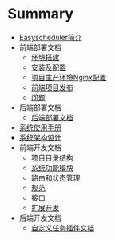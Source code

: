 # Summary

* [Easyscheduler简介](README.md)
* 前端部署文档
    * [环境搭建](前端部署文档.md#前端项目环境构建及编译)
    * [安装及配置](前端部署文档.md#安装及配置)
    * [项目生产环境Nginx配置](前端部署文档.md#项目生产环境配置)
    * [前端项目发布](前端部署文档.md#前端项目发布)
    * [问题](前端部署文档.md#问题)
* 后端部署文档
    * [后端部署文档](后端部署文档.md#部署文档)  
* [系统使用手册](系统使用手册.md#使用手册)
* [系统架构设计](系统架构设计.md#系统架构设计)
* 前端开发文档
    * [项目目录结构](前端开发文档.md#项目目录结构)
    * [系统功能模块](前端开发文档.md#系统功能模块)
    * [路由和状态管理](前端开发文档.md#路由和状态管理)
    * [规范](前端开发文档.md#规范)
    * [接口](前端开发文档.md#接口)
    * [扩展开发](前端开发文档.md#扩展开发)   
* 后端开发文档
    * [自定义任务插件文档](任务插件开发.md#任务插件开发)
    
    